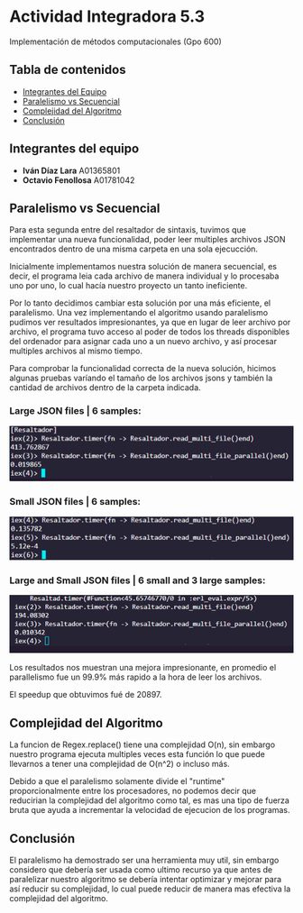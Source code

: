 # Actividad Integradora 5.3
Implementación de métodos computacionales (Gpo 600)
## Tabla de contenidos

- [Integrantes del Equipo](#integrantes-del-equipo)
- [Paralelismo vs Secuencial](#paralelismo-vs-secuencial)
- [Complejidad del Algoritmo](#complejidad-del-algoritmo)
- [Conclusión](#conclusión)

## Integrantes del equipo

 - **Iván Díaz Lara** A01365801 
 - **Octavio Fenollosa** A01781042


## Paralelismo vs Secuencial

Para esta segunda entre del resaltador de sintaxis, tuvimos que implementar una nueva funcionalidad, poder leer multiples archivos JSON encontrados dentro de una misma carpeta en una sola ejecucción.

Inicialmente implementamos nuestra solución de manera secuencial, es decir, el programa leia cada archivo de manera individual y lo procesaba uno por uno, lo cual hacía nuestro proyecto un tanto ineficiente.

Por lo tanto decidimos cambiar esta solución por una más eficiente, el paralelismo. Una vez implementando el algoritmo usando paralelismo pudimos ver resultados impresionantes, ya que en lugar de leer archivo por archivo, el programa tuvo acceso al poder de todos los threads disponibles del ordenador para asignar cada uno a un nuevo archivo, y así procesar multiples archivos al mismo tiempo.

Para comprobar la funcionalidad correcta de la nueva solución, hicimos algunas pruebas varíando el tamaño de los archivos jsons y también la cantidad de archivos dentro de la carpeta indicada.

### Large JSON files | 6 samples:
![](TestPictures\ParallelvsSecuencial_6Big_FileSearch.png)
### Small JSON files | 6 samples:
![](TestPictures\ParallelvsSecuencial_6Small_FileSearch.png)
### Large and Small JSON files | 6 small and 3 large samples:
![](TestPictures\MixedFiles.png)

Los resultados nos muestran una mejora impresionante, en promedio el parallelismo fue un 99.9% más rapido a la hora de leer los archivos.

El speedup que obtuvimos fué de 20897.

## Complejidad del Algoritmo

La funcion de Regex.replace() tiene una complejidad O(n), sin embargo nuestro programa ejecuta multiples veces esta función lo que puede llevarnos a tener una complejidad de O(n^2) o incluso más.

Debido a que el paralelismo solamente divide el "runtime" proporcionalmente entre los procesadores, no podemos decir que reducirian la complejidad del algoritmo como tal, es mas una tipo de fuerza bruta que ayuda a incrementar la velocidad de ejecucion de los programas.

## Conclusión

El paralelismo ha demostrado ser una herramienta muy util, sin embargo considero que debería ser usada como ultimo recurso ya que antes de paralelizar nuestro algoritmo se debería intentar optimizar y mejorar para así reducir su complejidad, lo cual puede reducir de manera mas efectiva la complejidad del algoritmo.
